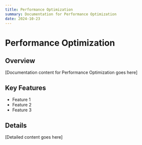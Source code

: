 ```yaml
---
title: Performance Optimization
summary: Documentation for Performance Optimization
date: 2024-10-23
---
```


# Performance Optimization

## Overview

[Documentation content for Performance Optimization goes here]

## Key Features

- Feature 1
- Feature 2
- Feature 3

## Details

[Detailed content goes here]
